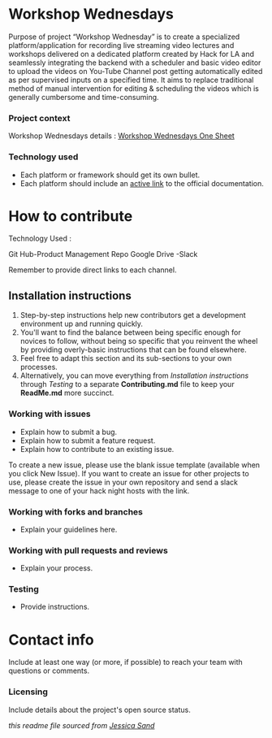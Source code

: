 # Workshop Wednesdays

Purpose of project “Workshop Wednesday” is to create a specialized platform/application for recording live streaming video lectures and workshops delivered on a dedicated platform created by Hack for LA and seamlessly integrating the backend with a scheduler and basic video editor to upload the videos on You-Tube Channel post getting automatically edited as per supervised inputs on a specified time. It aims to replace traditional method of manual intervention for editing & scheduling the videos which is generally cumbersome and time-consuming.



### Project context

Workshop Wednesdays details : [Workshop Wednesdays One Sheet](https://docs.google.com/document/d/1zA80t5NDyd4i7Mb5IMQNyCSI0hSoAY8SocbEVi3fI4A/edit?usp=sharing) 

### Technology used

- Each platform or framework should get its own bullet.
- Each platform should include an [active link](#) to the official documentation.



# How to contribute
Technology Used :

Git Hub-Product Management Repo
Google Drive -Slack

Remember to provide direct links to each channel.



## Installation instructions

1. Step-by-step instructions help new contributors get a development environment up and running quickly.
2. You'll want to find the balance between being specific enough for novices to follow, without being so specific that you reinvent the wheel by providing overly-basic instructions that can be found elsewhere.
3. Feel free to adapt this section and its sub-sections to your own processes.
4. Alternatively, you can move everything from *Installation instructions* through *Testing* to a separate **Contributing.md** file to keep your **ReadMe.md** more succinct.


### Working with issues

- Explain how to submit a bug.
- Explain how to submit a feature request.
- Explain how to contribute to an existing issue.

To create a new issue, please use the blank issue template (available when you click New Issue).  If you want to create an issue for other projects to use, please create the issue in your own repository and send a slack message to one of your hack night hosts with the link.


### Working with forks and branches

- Explain your guidelines here.


### Working with pull requests and reviews

- Explain your process.


### Testing

- Provide instructions.



# Contact info

Include at least one way (or more, if possible) to reach your team with questions or comments.


### Licensing

Include details about the project's open source status.

*this readme file sourced from [Jessica Sand](http://jessicasand.com/other-stuff/just-enough-docs/)*
